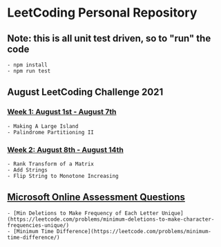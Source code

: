 # LeetCoding Personal Repository

## Note: this is all unit test driven, so to "run" the code
    - npm install
    - npm run test

## August LeetCoding Challenge 2021
### [Week 1: August 1st - August 7th](https://leetcode.com/explore/challenge/card/august-leetcoding-challenge-2021/613/week-1-august-1st-august-7th])
    - Making A Large Island
    - Palindrome Partitioning II
### [Week 2: August 8th - August 14th](https://leetcode.com/explore/challenge/card/august-leetcoding-challenge-2021/614/week-2-august-8th-august-14th/)
    - Rank Transform of a Matrix
    - Add Strings
    - Flip String to Monotone Increasing

## [Microsoft Online Assessment Questions](https://leetcode.com/discuss/interview-question/398023/Microsoft-Online-Assessment-Questions)
    - [Min Deletions to Make Frequency of Each Letter Unique](https://leetcode.com/problems/minimum-deletions-to-make-character-frequencies-unique/)
    - [Minimum Time Difference](https://leetcode.com/problems/minimum-time-difference/)
